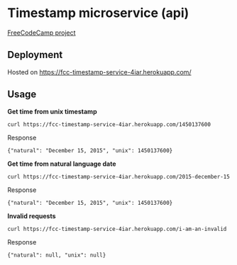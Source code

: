 # Timestamp microservice (api)
[FreeCodeCamp project](https://www.freecodecamp.com/challenges/timestamp-microservice)

## Deployment
Hosted on https://fcc-timestamp-service-4iar.herokuapp.com/

## Usage

**Get time from unix timestamp**
```
curl https://fcc-timestamp-service-4iar.herokuapp.com/1450137600
```
Response
```
{"natural": "December 15, 2015", "unix": 1450137600}
```


**Get time from natural language date**
```
curl https://fcc-timestamp-service-4iar.herokuapp.com/2015-december-15
```
Response
```
{"natural": "December 15, 2015", "unix": 1450137600}
```


**Invalid requests**
```
curl https://fcc-timestamp-service-4iar.herokuapp.com/i-am-an-invalid
```
Response
```
{"natural": null, "unix": null}
```





